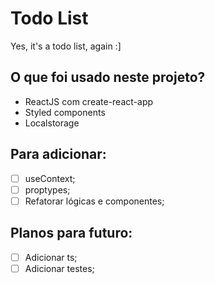 # Todo List

Yes, it's a todo list, again :]

## O que foi usado neste projeto?

- ReactJS com create-react-app
- Styled components
- Localstorage

## Para adicionar:

- [ ] useContext;
- [ ] proptypes;
- [ ] Refatorar lógicas e componentes;

## Planos para futuro:

- [ ] Adicionar ts;
- [ ] Adicionar testes;
